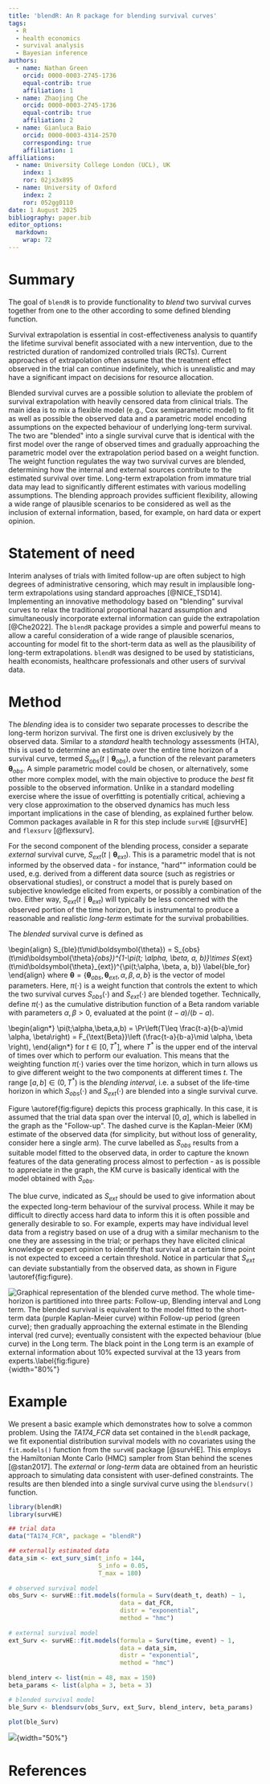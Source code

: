 ```yaml
---
title: 'blendR: An R package for blending survival curves'
tags:
  - R
  - health economics
  - survival analysis
  - Bayesian inference
authors:
  - name: Nathan Green
    orcid: 0000-0003-2745-1736
    equal-contrib: true
    affiliation: 1
  - name: Zhaojing Che
    orcid: 0000-0003-2745-1736
    equal-contrib: true
    affiliation: 2
  - name: Gianluca Baio
    orcid: 0000-0003-4314-2570
    corresponding: true
    affiliation: 1
affiliations:
  - name: University College London (UCL), UK
    index: 1
    ror: 02jx3x895
  - name: University of Oxford
    index: 2
    ror: 052gg0110
date: 1 August 2025
bibliography: paper.bib
editor_options: 
  markdown: 
    wrap: 72
---
```


# Summary

The goal of `blendR` is to provide functionality to *blend* two survival
curves together from one to the other according to some defined blending
function.

Survival extrapolation is essential in cost-effectiveness analysis to
quantify the lifetime survival benefit associated with a new
intervention, due to the restricted duration of randomized controlled
trials (RCTs). Current approaches of extrapolation often assume that the
treatment effect observed in the trial can continue indefinitely, which
is unrealistic and may have a significant impact on decisions for
resource allocation.

Blended survival curves are a possible solution to alleviate the problem
of survival extrapolation with heavily censored data from clinical
trials. The main idea is to mix a flexible model (e.g., Cox
semiparametric model) to fit as well as possible the observed data and a
parametric model encoding assumptions on the expected behaviour of
underlying long-term survival. The two are "blended" into a single
survival curve that is identical with the first model over the range of
observed times and gradually approaching the parametric model over the
extrapolation period based on a weight function. The weight function
regulates the way two survival curves are blended, determining how the
internal and external sources contribute to the estimated survival over
time. Long-term extrapolation from immature trial data may lead to
significantly different estimates with various modelling assumptions.
The blending approach provides sufficient flexibility, allowing a wide
range of plausible scenarios to be considered as well as the inclusion
of external information, based, for example, on hard data or expert
opinion.

# Statement of need

Interim analyses of trials with limited follow-up are often subject to
high degrees of administrative censoring, which may result in
implausible long-term extrapolations using standard approaches
[@NICE_TSD14]. Implementing an innovative methodology based on
"blending" survival curves to relax the traditional proportional hazard
assumption and simultaneously incorporate external information can guide
the extrapolation [@Che2022]. The `blendR` package provides a simple and
powerful means to allow a careful consideration of a wide range of
plausible scenarios, accounting for model fit to the short-term data as
well as the plausibility of long-term extrapolations. `blendR` was
designed to be used by statisticians, health economists, healthcare
professionals and other users of survival data.

# Method

The *blending* idea is to consider two separate processes to describe
the long-term horizon survival. The first one is driven exclusively by
the observed data. Similar to a *standard* health technology assessments
(HTA), this is used to determine an estimate over the entire time
horizon of a survival curve, termed
$S_{obs}(t \mid \boldsymbol{\theta}_{obs})$, a function of the relevant
parameters $\boldsymbol{\theta}_{obs}$. A simple parametric model could
be chosen, or alternatively, some other more complex model, with the
main objective to produce the *best* fit possible to the observed
information. Unlike in a standard modelling exercise where the issue of
overfitting is potentially critical, achieving a very close
approximation to the observed dynamics has much less important
implications in the case of blending, as explained further below.
Common packages available in R for this step include `survHE` [@survHE] and `flexsurv` [@flexsurv].

For the second component of the blending process, consider a separate
*external* survival curve, ${S_{ext}(t\mid\boldsymbol{\theta}_{ext})}$.
This is a parametric model that is not informed by the observed data -
for instance, "hard"" information could be used, e.g. derived from a
different data source (such as registries or observational studies), or
construct a model that is purely based on subjective knowledge elicited
from experts, or possibly a combination of the two. Either way,
$S_{ext}(t\mid\boldsymbol{\theta}_{ext})$ will typically be less
concerned with the observed portion of the time horizon, but is
instrumental to produce a reasonable and realistic *long-term* estimate
for the survival probabilities.

The *blended* survival curve is defined as

\begin{align}
    S_{ble}(t\mid\boldsymbol{\theta}) =
    S_{obs}(t\mid\boldsymbol{\theta}_{obs})^{1-\pi(t; \alpha, \beta, a, b)}\times S_{ext}(t\mid\boldsymbol{\theta}_{ext})^{\pi(t;\alpha, \beta, a, b)}
\label{ble_for}
\end{align} where
$\boldsymbol{\theta} = \{\boldsymbol{\theta}_{obs}, \boldsymbol{\theta}_{ext}, \alpha, \beta, a, b\}$
is the vector of model parameters. Here, $\pi(\cdot)$ is a weight
function that controls the extent to which the two survival curves
$S_{obs}(\cdot)$ and $S_{ext}(\cdot)$ are blended together. Technically,
define $\pi(\cdot)$ as the cumulative distribution function of a Beta
random variable with parameters $\alpha,\beta > 0$, evaluated at the
point $(t-a)/(b-a)$.

\begin{align*}
    \pi(t;\alpha,\beta,a,b) = \Pr\left(T\leq \frac{t-a}{b-a}\mid \alpha,  \beta\right) =
    F_{\text{Beta}}\left (\frac{t-a}{b-a}\mid \alpha, \beta \right),
\end{align*} for $t \in [0,T^*]$, where $T^*$ is the upper end of the
interval of times over which to perform our evaluation. This means that
the weighting function $\pi(\cdot)$ varies over the time horizon, which
in turn allows us to give different weight to the two components at
different times $t$. The range $[a, b]\in (0,T^*)$ is the *blending
interval*, i.e. a subset of the life-time horizon in which
$S_{obs}(\cdot)$ and $S_{ext}(\cdot)$ are blended into a single survival
curve.

Figure \autoref{fig:figure} depicts this process graphically. In this
case, it is assumed that the trial data span over the interval $[0,a]$,
which is labelled in the graph as the "Follow-up". The dashed curve is
the Kaplan-Meier (KM) estimate of the observed data (for simplicity, but
without loss of generality, consider here a single arm). The curve
labelled as $S_{obs}$ results from a suitable model fitted to the
observed data, in order to capture the known features of the data
generating process almost to perfection - as is possible to appreciate
in the graph, the KM curve is basically identical with the model
obtained with $S_{obs}$.

The blue curve, indicated as $S_{ext}$ should be used to give
information about the expected long-term behaviour of the survival
process. While it may be difficult to directly access hard data to
inform this it is often possible and generally desirable to so. For
example, experts may have individual level data from a registry based on
use of a drug with a similar mechanism to the one they are assessing in
the trial; or perhaps they have elicited clinical knowledge or expert
opinion to identify that survival at a certain time point is not
expected to exceed a certain threshold. Notice in particular that
$S_{ext}$ can deviate substantially from the observed data, as shown in
Figure \autoref{fig:figure}.

![Graphical representation of the blended curve method. The whole
time-horizon is partitioned into three parts: Follow-up, Blending
interval and Long term. The blended survival is equivalent to the model
fitted to the short-term data (purple Kaplan-Meier curve) within
Follow-up period (green curve); then gradually approaching the external
estimate in the Blending interval (red curve); eventually consistent
with the expected behaviour (blue curve) in the Long term. The black
point in the Long term is an example of external information about 10%
expected survival at the 13 years from
experts.\label{fig:figure}](figure.jpeg){width="80%"}

# Example

We present a basic example which demonstrates how to solve a common
problem. Using the *TA174_FCR* data set contained in the `blendR`
package, we fit exponential distribution survival models with no
covariates using the `fit.models()` function from the `survHE` package
[@survHE]. This employs the Hamiltonian Monte Carlo (HMC) sampler from
Stan behind the scenes [@stan2017]. The *external* or *long-term* data
are obtained from an heuristic approach to simulating data consistent
with user-defined constraints. The results are then blended into a
single survival curve using the `blendsurv()` function.

``` r
library(blendR)
library(survHE)

## trial data
data("TA174_FCR", package = "blendR")

## externally estimated data
data_sim <- ext_surv_sim(t_info = 144,
                         S_info = 0.05,
                         T_max = 180)
    
# observed survival model                     
obs_Surv <- survHE::fit.models(formula = Surv(death_t, death) ~ 1,
                               data = dat_FCR,
                               distr = "exponential",
                               method = "hmc")
                        
# external survival model               
ext_Surv <- survHE::fit.models(formula = Surv(time, event) ~ 1,
                               data = data_sim,
                               distr = "exponential",
                               method = "hmc")
                       
blend_interv <- list(min = 48, max = 150)
beta_params <- list(alpha = 3, beta = 3)

# blended survival model
ble_Surv <- blendsurv(obs_Surv, ext_Surv, blend_interv, beta_params)

plot(ble_Surv)
```

![](plotblend.png){width="50%"}

# References
